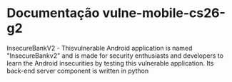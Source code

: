 # Documentação vulne-mobile-cs26-g2

InsecureBankV2 - Thisvulnerable Android application is named "InsecureBankv2" and is made for security enthusiasts and developers to learn the Android insecurities by testing this vulnerable application. Its back-end server component is written in python


